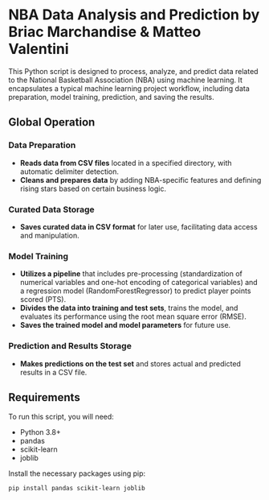 # NBA Data Analysis and Prediction by Briac Marchandise & Matteo Valentini

This Python script is designed to process, analyze, and predict data related to the National Basketball Association (NBA) using machine learning. It encapsulates a typical machine learning project workflow, including data preparation, model training, prediction, and saving the results.

## Global Operation

### Data Preparation

- **Reads data from CSV files** located in a specified directory, with automatic delimiter detection.
- **Cleans and prepares data** by adding NBA-specific features and defining rising stars based on certain business logic.

### Curated Data Storage

- **Saves curated data in CSV format** for later use, facilitating data access and manipulation.

### Model Training

- **Utilizes a pipeline** that includes pre-processing (standardization of numerical variables and one-hot encoding of categorical variables) and a regression model (RandomForestRegressor) to predict player points scored (PTS).
- **Divides the data into training and test sets**, trains the model, and evaluates its performance using the root mean square error (RMSE).
- **Saves the trained model and model parameters** for future use.

### Prediction and Results Storage

- **Makes predictions on the test set** and stores actual and predicted results in a CSV file.

## Requirements

To run this script, you will need:

- Python 3.8+
- pandas
- scikit-learn
- joblib

Install the necessary packages using pip:

```bash
pip install pandas scikit-learn joblib
